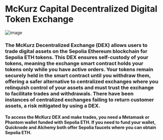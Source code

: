 # McKurz Capital Decentralized Digital Token Exchange

![image](https://ipfs.io/ipfs/QmcEdAc3ufHd2JXSmN2cEcYJZSmoxZXdEW6LcdkgEr1DUH)

### The McKurz Decentralized Exchange (DEX) allows users to trade digital assets on the Sepolia Ethereum blockchain for Sepolia ETH tokens. This DEX ensures self-custody of your tokens, meaning the exchange smart contract holds your tokens only while you have active orders. Your tokens remain securely held in the smart contract until you withdraw them, offering a safer alternative to centralized exchanges where you relinquish control of your assets and must trust the exchange to facilitate trades and withdrawals. There have been instances of centralized exchanges failing to return customer assets, a risk mitigated by using a DEX.

#### To access the McKurz DEX and make trades, you need a Metamask or Phantom wallet funded with Sepolia ETH. If you need to fund your wallet, Quicknode and Alchemy both offer Sepolia faucets where you can obtain Sepolia ETH.
